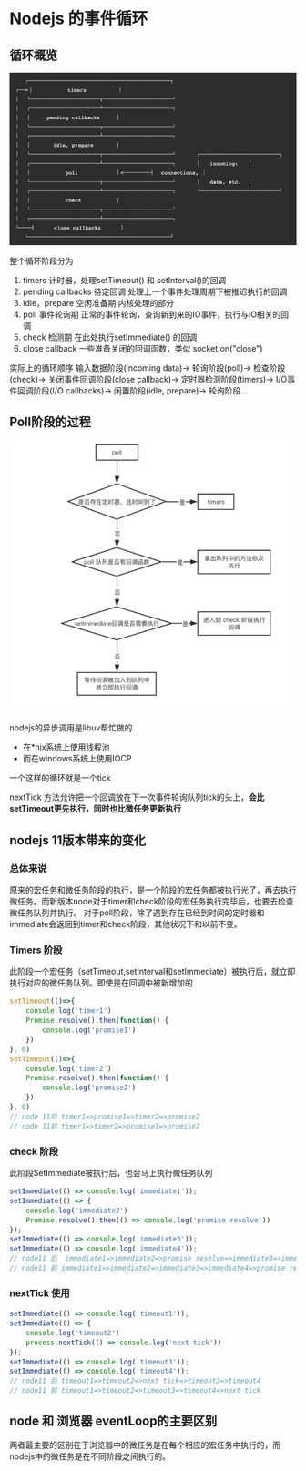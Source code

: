 # Nodejs 的事件循环
## 循环概览
![](media/15830850743146/15831403812889.jpg)

整个循环阶段分为
1. timers 计时器，处理setTimeout() 和 setInterval()的回调
2. pending callbacks 待定回调 处理上一个事件处理周期下被推迟执行的回调
3. idle，prepare 空闲准备期  内核处理的部分
4. poll 事件轮询期  正常的事件轮询，查询新到来的IO事件，执行与IO相关的回调
5. check 检测期 在此处执行setImmediate() 的回调
6. close callback 一些准备关闭的回调函数，类似 socket.on("close")

实际上的循环顺序 
输入数据阶段(incoming data)->
轮询阶段(poll)->
检查阶段(check)->
关闭事件回调阶段(close callback)->
定时器检测阶段(timers)->
I/O事件回调阶段(I/O callbacks)->
闲置阶段(idle, prepare)->
轮询阶段...

## Poll阶段的过程
![](media/15830850743146/15831405226416.jpg)


nodejs的异步调用是libuv帮忙做的
- 在*nix系统上使用线程池
- 而在windows系统上使用IOCP

一个这样的循环就是一个tick

nextTick 方法允许把一个回调放在下一次事件轮询队列tick的头上，**会比setTimeout更先执行，同时也比微任务更新执行**


## nodejs 11版本带来的变化
### 总体来说
原来的宏任务和微任务阶段的执行，是一个阶段的宏任务都被执行光了，再去执行微任务。而新版本node对于timer和check阶段的宏任务执行完毕后，也要去检查微任务队列并执行。
对于poll阶段，除了遇到存在已经到时间的定时器和immediate会返回到timer和check阶段，其他状况下和以前不变。
### Timers 阶段
此阶段一个宏任务（setTimeout,setInterval和setImmediate）被执行后，就立即执行对应的微任务队列。即使是在回调中被新增加的

```js
setTimeout(()=>{
    console.log('timer1')
    Promise.resolve().then(function() {
        console.log('promise1')
    })
}, 0)
setTimeout(()=>{
    console.log('timer2')
    Promise.resolve().then(function() {
        console.log('promise2')
    })
}, 0)
// node 11后 timer1=>promise1=>timer2=>promise2
// node 11前 timer1=>timer2=>promise1=>promise2
```
### check 阶段
此阶段SetImmediate被执行后，也会马上执行微任务队列
```js
setImmediate(() => console.log('immediate1'));
setImmediate(() => {
    console.log('immediate2')
    Promise.resolve().then(() => console.log('promise resolve'))
});
setImmediate(() => console.log('immediate3'));
setImmediate(() => console.log('immediate4'));
// node11 后  immediate1=>immediate2=>promise resolve=>immediate3=>immediate4
// node11 前 immediate1=>immediate2=>immediate3=>immediate4=>promise resolve
```

### nextTick 使用
```js
setImmediate(() => console.log('timeout1'));
setImmediate(() => {
    console.log('timeout2')
    process.nextTick(() => console.log('next tick'))
});
setImmediate(() => console.log('timeout3'));
setImmediate(() => console.log('timeout4'));
// node11 后 timeout1=>timeout2=>next tick=>timeout3=>timeout4
// node11 前 timeout1=>timeout2=>timeout3=>timeout4=>next tick
```

## node 和 浏览器 eventLoop的主要区别
两者最主要的区别在于浏览器中的微任务是在每个相应的宏任务中执行的，而nodejs中的微任务是在不同阶段之间执行的。


